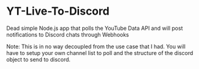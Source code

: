 # YT-Live-To-Discord
Dead simple Node.js app that polls the YouTube Data API and will post notifications to Discord chats through Webhooks

Note:
This is in no way decoupled from the use case that I had. You will have to setup your own channel list to poll and the structure of the discord object to send to discord.
